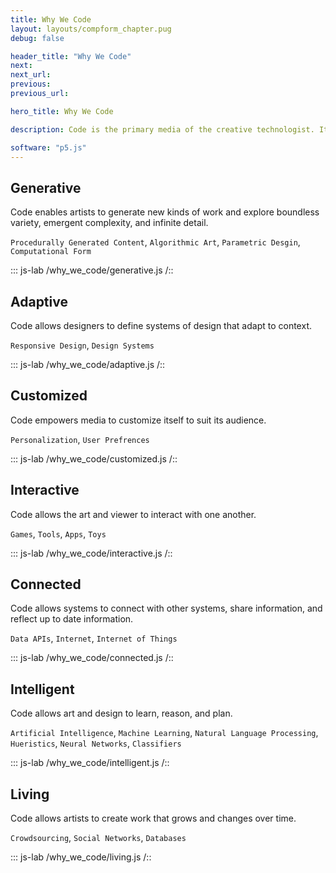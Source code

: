 ```yaml
---
title: Why We Code
layout: layouts/compform_chapter.pug
debug: false

header_title: "Why We Code"
next:
next_url:
previous:
previous_url:

hero_title: Why We Code

description: Code is the primary media of the creative technologist. It is a powerful, expressive media that enables entirely new forms of art.

software: "p5.js"
---
```


## Generative

Code enables artists to generate new kinds of work and explore boundless variety, emergent complexity, and infinite detail.

`Procedurally Generated Content`, `Algorithmic Art`, `Parametric Desgin`, `Computational Form`

::: js-lab
/why_we_code/generative.js
/::

## Adaptive

Code allows designers to define systems of design that adapt to context.

`Responsive Design`, `Design Systems`

::: js-lab
/why_we_code/adaptive.js
/::

## Customized

Code empowers media to customize itself to suit its audience.

`Personalization`, `User Prefrences`

::: js-lab
/why_we_code/customized.js
/::

## Interactive

Code allows the art and viewer to interact with one another.

`Games`, `Tools`, `Apps`, `Toys`

::: js-lab
/why_we_code/interactive.js
/::

## Connected

Code allows systems to connect with other systems, share information, and reflect up to date information.

`Data APIs`, `Internet`, `Internet of Things`

::: js-lab
/why_we_code/connected.js
/::

## Intelligent

Code allows art and design to learn, reason, and plan.

`Artificial Intelligence`, `Machine Learning`, `Natural Language Processing`, `Hueristics`, `Neural Networks`, `Classifiers`

::: js-lab
/why_we_code/intelligent.js
/::

## Living

Code allows artists to create work that grows and changes over time.

`Crowdsourcing`, `Social Networks`, `Databases`

::: js-lab
/why_we_code/living.js
/::
